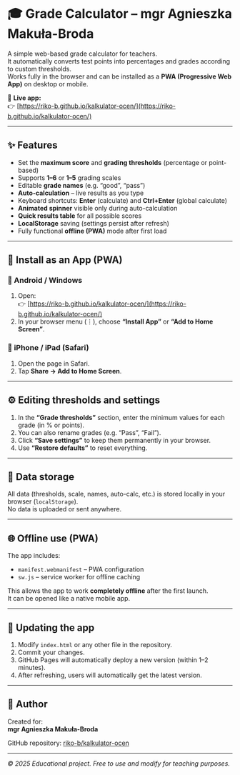 # 🎓 Grade Calculator – mgr Agnieszka Makuła-Broda

A simple web-based grade calculator for teachers.  
It automatically converts test points into percentages and grades according to custom thresholds.  
Works fully in the browser and can be installed as a **PWA (Progressive Web App)** on desktop or mobile.

🔗 **Live app:**  
👉 [https://riko-b.github.io/kalkulator-ocen/](https://riko-b.github.io/kalkulator-ocen/)

---

## ✨ Features

- Set the **maximum score** and **grading thresholds** (percentage or point-based)  
- Supports **1–6** or **1–5** grading scales  
- Editable **grade names** (e.g. “good”, “pass”)  
- **Auto-calculation** – live results as you type  
- Keyboard shortcuts: **Enter** (calculate) and **Ctrl+Enter** (global calculate)  
- **Animated spinner** visible only during auto-calculation  
- **Quick results table** for all possible scores  
- **LocalStorage** saving (settings persist after refresh)  
- Fully functional **offline (PWA)** mode after first load  

---

## 📲 Install as an App (PWA)

### 🔹 Android / Windows
1. Open:  
   👉 [https://riko-b.github.io/kalkulator-ocen/](https://riko-b.github.io/kalkulator-ocen/)
2. In your browser menu (⋮), choose **“Install App”** or **“Add to Home Screen”**.

### 🔹 iPhone / iPad (Safari)
1. Open the page in Safari.  
2. Tap **Share → Add to Home Screen**.

---

## ⚙️ Editing thresholds and settings

1. In the **“Grade thresholds”** section, enter the minimum values for each grade (in % or points).  
2. You can also rename grades (e.g. “Pass”, “Fail”).  
3. Click **“Save settings”** to keep them permanently in your browser.  
4. Use **“Restore defaults”** to reset everything.

---

## 💾 Data storage

All data (thresholds, scale, names, auto-calc, etc.) is stored locally in your browser (`localStorage`).  
No data is uploaded or sent anywhere.

---

## 🌐 Offline use (PWA)

The app includes:
- `manifest.webmanifest` – PWA configuration  
- `sw.js` – service worker for offline caching  

This allows the app to work **completely offline** after the first launch.  
It can be opened like a native mobile app.

---

## 🧩 Updating the app

1. Modify `index.html` or any other file in the repository.  
2. Commit your changes.  
3. GitHub Pages will automatically deploy a new version (within 1–2 minutes).  
4. After refreshing, users will automatically get the latest version.

---

## 📧 Author

Created for:  
**mgr Agnieszka Makuła-Broda**

GitHub repository: [riko-b/kalkulator-ocen](https://github.com/riko-b/kalkulator-ocen)

---

_© 2025 Educational project. Free to use and modify for teaching purposes._
